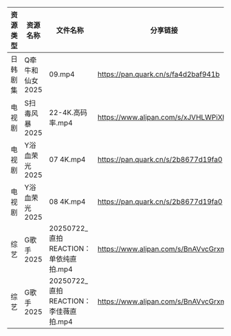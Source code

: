 | 资源类型 | 资源名称       | 文件名称                          | 分享链接                                 | 更新时间                |
| ---- | ---------- | ----------------------------- | ------------------------------------ | ------------------- |
| 日韩剧集 | Q牵牛和仙女2025 | 09.mp4                        | https://pan.quark.cn/s/fa4d2baf941b  | 2025-07-22 10:29:02 |
| 电视剧  | S扫毒风暴2025  | 22-4K.高码率.mp4                 | https://www.alipan.com/s/xJVHLWPiXhk | 2025-07-22 00:02:54 |
| 电视剧  | Y浴血荣光2025  | 07 4K.mp4                     | https://pan.quark.cn/s/2b8677d19fa0  | 2025-07-22 10:36:31 |
| 电视剧  | Y浴血荣光2025  | 08 4K.mp4                     | https://pan.quark.cn/s/2b8677d19fa0  | 2025-07-22 10:36:35 |
| 综艺   | G歌手2025    | 20250722_直拍REACTION：单依纯直拍.mp4 | https://www.alipan.com/s/BnAVvcGrxme | 2025-07-22 14:03:27 |
| 综艺   | G歌手2025    | 20250722_直拍REACTION：李佳薇直拍.mp4 | https://www.alipan.com/s/BnAVvcGrxme | 2025-07-22 14:03:27 |
